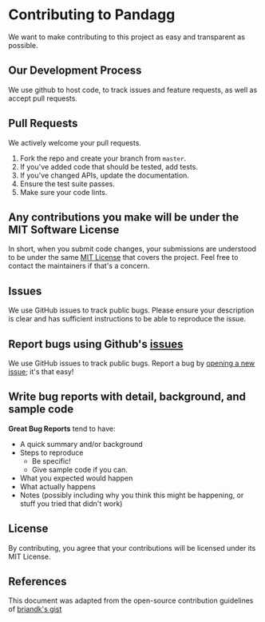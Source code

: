 # Contributing to Pandagg
We want to make contributing to this project as easy and transparent as
possible.

## Our Development Process
We use github to host code, to track issues and feature requests, as well as accept pull requests.


## Pull Requests
We actively welcome your pull requests.

1. Fork the repo and create your branch from `master`.
2. If you've added code that should be tested, add tests.
3. If you've changed APIs, update the documentation.
4. Ensure the test suite passes.
5. Make sure your code lints.

## Any contributions you make will be under the MIT Software License
In short, when you submit code changes, your submissions are understood to be under the same [MIT License](http://choosealicense.com/licenses/mit/) that covers the project. 
Feel free to contact the maintainers if that's a concern.

## Issues
We use GitHub issues to track public bugs. Please ensure your description is
clear and has sufficient instructions to be able to reproduce the issue.

## Report bugs using Github's [issues](https://github.com/alkemics/pandagg/issues)
We use GitHub issues to track public bugs. Report a bug by [opening a new issue](https://github.com/alkemics/pandagg/issues/new); it's that easy!

## Write bug reports with detail, background, and sample code

**Great Bug Reports** tend to have:

- A quick summary and/or background
- Steps to reproduce
  - Be specific!
  - Give sample code if you can.
- What you expected would happen
- What actually happens
- Notes (possibly including why you think this might be happening, or stuff you tried that didn't work)


## License
By contributing, you agree that your contributions will be licensed under its MIT License.

## References
This document was adapted from the open-source contribution guidelines of [briandk's gist](https://gist.github.com/briandk/3d2e8b3ec8daf5a27a62)
